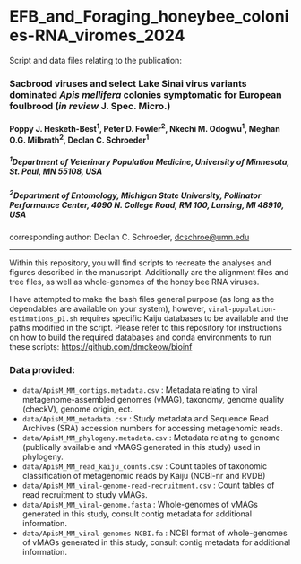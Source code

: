 # EFB_and_Foraging_honeybee_colonies-RNA_viromes_2024
Script and data files relating to the publication:
### Sacbrood viruses and select Lake Sinai virus variants dominated <i>Apis mellifera</i> colonies symptomatic for European foulbrood (<i>in review</i> J. Spec. Micro.)
#### Poppy J. Hesketh-Best<sup>1</sup>, Peter D. Fowler<sup>2</sup>, Nkechi M. Odogwu<sup>1</sup>, Meghan O.G. Milbrath<sup>2</sup>, Declan C. Schroeder<sup>1</sup>
##### <sup>1</sup>Department of Veterinary Population Medicine, University of Minnesota, St. Paul, MN 55108, USA
##### <sup>2</sup>Department of Entomology, Michigan State University, Pollinator Performance Center, 4090 N. College Road, RM 100, Lansing, MI 48910, USA

corresponding author: Declan C. Schroeder, dcschroe@umn.edu

---------------

Within this repository, you will find scripts to recreate the analyses and figures described in the manuscript. Additionally are the alignment files and tree files, as well as whole-genomes of the honey bee RNA viruses.

I have attempted to make the bash files general purpose (as long as the dependables are available on your system), however, <code>viral-population-estimations_p1.sh</code> requires specific Kaiju databases to be available and the paths modified in the script. Please refer to this repository for instructions on how to build the required databases and conda environments to run these scripts: https://github.com/dmckeow/bioinf

### Data provided:
- <code>data/ApisM_MM_contigs.metadata.csv</code> : Metadata relating to viral metagenome-assembled genomes (vMAG), taxonomy, genome quality (checkV), genome origin, ect.
- <code>data/ApisM_MM_metadata.csv</code> : Study metadata and Sequence Read Archives (SRA) accession numbers for accessing metagenomic reads.
- <code>data/ApisM_MM_phylogeny.metadata.csv</code> : Metadata relating to genome (publically available and vMAGS generated in this study) used in phylogeny.
- <code>data/ApisM_MM_read_kaiju_counts.csv</code> : Count tables of taxonomic classification of metagenomic reads by Kaiju (NCBI-nr and RVDB)
- <code>data/ApisM_MM_viral-genome-read-recruitment.csv</code> : Count tables of read recruitment to study vMAGs.
- <code>data/ApisM_MM_viral-genome.fasta</code> : Whole-genomes of vMAGs generated in this study, consult contig metadata for additional information.
- <code>data/ApisM_MM_viral-genomes-NCBI.fa</code> : NCBI format of whole-genomes of vMAGs generated in this study, consult contig metadata for additional information.

